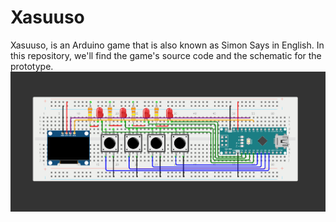 # Xasuuso
Xasuuso, is an Arduino game that is also known as Simon Says in English. In this repository, we'll find the game's source code and the schematic for the prototype.
<be>
<br>
 <img src="connection_breadboard.PNG">
